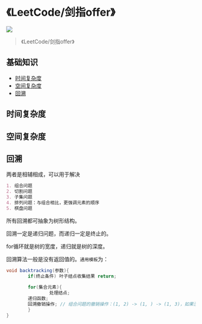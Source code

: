 # 《LeetCode/剑指offer》

[<img src="https://img.shields.io/badge/%E7%A4%BA%E4%BE%8B-%E6%AC%A2%E8%BF%8E%E8%AE%BF%E9%97%AE-important">](https://github.com/glong1997)

> 《LeetCode/剑指offer》

## 基础知识

- [时间复杂度](#时间复杂度)
- [空间复杂度](#空间复杂度)
- [回溯](#回溯)



## 时间复杂度



## 空间复杂度





## 回溯

两者是相辅相成，可以用于解决

```markdown
1. 组合问题
2. 切割问题
3. 子集问题
4. 排列问题：与组合相比，更强调元素的顺序
5. 棋盘问题
```

所有回溯都可抽象为树形结构。

回溯一定是递归问题，而递归一定是终止的。

for循环就是树的宽度，递归就是树的深度。

回溯算法一般是没有返回值的。`通用模板`为：

```java
void backtracking(参数){
		if(终止条件) 叶子结点收集结果 return;
		
		for(集合元素){
				处理结点;
        递归函数;
      	回溯撤销操作;	// 组合问题的撤销操作：(1, 2) -> (1, ) -> (1, 3)，如果没有撤销就是（1，2，3）
		}
}
```

